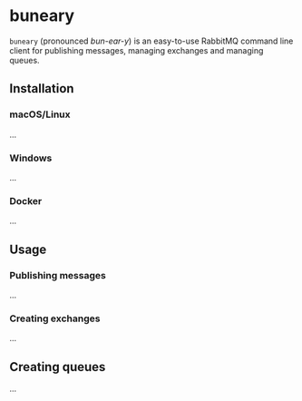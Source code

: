 # buneary

`buneary` (pronounced _bun-ear-y_) is an easy-to-use RabbitMQ command line client for publishing messages, managing
exchanges and managing queues.

## Installation

### macOS/Linux

...

### Windows

...

### Docker

...

## Usage

### Publishing messages

...

### Creating exchanges

...

## Creating queues

...